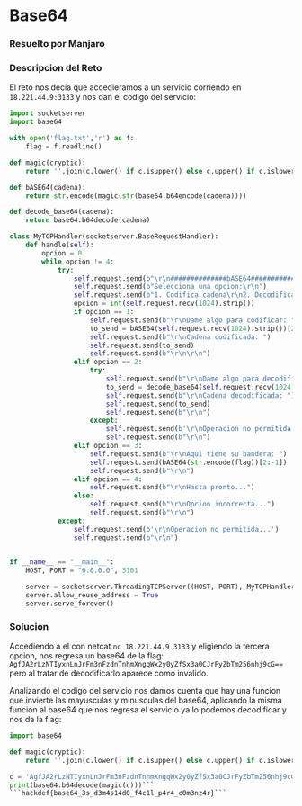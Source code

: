 # Base64

### Resuelto por Manjaro

### Descripcion del Reto

El reto nos decia que accedieramos a un servicio corriendo en ```18.221.44.9:3133```
y nos dan el codigo del servicio:

```python
import socketserver
import base64

with open('flag.txt','r') as f:
    flag = f.readline()

def magic(cryptic):
    return ''.join(c.lower() if c.isupper() else c.upper() if c.islower() else c for c in cryptic)

def bASE64(cadena):
    return str.encode(magic(str(base64.b64encode(cadena))))

def decode_base64(cadena):
    return base64.b64decode(cadena)

class MyTCPHandler(socketserver.BaseRequestHandler):
    def handle(self):
        opcion = 0
        while opcion != 4:
            try:
                self.request.send(b"\r\n##############bASE64##############\r\n")
                self.request.send(b"Selecciona una opcion:\r\n")
                self.request.send(b"1. Codifica cadena\r\n2. Decodifica Base64\r\n3. Obtener bandera\r\n4. Salir\r\n >>>>")
                opcion = int(self.request.recv(1024).strip())
                if opcion == 1:
                    self.request.send(b"\r\nDame algo para codificar: ")
                    to_send = bASE64(self.request.recv(1024).strip())[2:-1]
                    self.request.send(b"\r\nCadena codificada: ")
                    self.request.send(to_send)
                    self.request.send(b"\r\n\r\n")
                elif opcion == 2:
                    try:
                        self.request.send(b"\r\nDame algo para decodificar: ")
                        to_send = decode_base64(self.request.recv(1024).strip())
                        self.request.send(b"\r\nCadena decodificada: ")
                        self.request.send(to_send)
                        self.request.send(b"\r\n")
                    except:
                        self.request.send(b'\r\nOperacion no permitida...')
                        self.request.send(b"\r\n")
                elif opcion == 3:
                    self.request.send(b"\r\nAqui tiene su bandera: ")
                    self.request.send(bASE64(str.encode(flag))[2:-1])
                    self.request.send(b"\r\n")
                elif opcion == 4:
                    self.request.send(b"\r\nHasta pronto...")
                else:
                    self.request.send(b"\r\nOpcion incorrecta...")
                    self.request.send(b"\r\n")
            except:
                self.request.send(b'\r\nOperacion no permitida...')
                self.request.send(b"\r\n")

        
if __name__ == "__main__":
    HOST, PORT = "0.0.0.0", 3101

    server = socketserver.ThreadingTCPServer((HOST, PORT), MyTCPHandler)
    server.allow_reuse_address = True
    server.serve_forever()
```

### Solucion

Accediendo a el con netcat ```nc 18.221.44.9 3133``` y eligiendo la tercera opcion, nos regresa un base64 de la flag:
```AgfJA2rLzNTIyxnLnJrFm3nFzdnTnhmXngqWx2y0yZfSx3a0CJrFyZbTm256nhj9cG==```
pero al tratar de decodificarlo aparece como invalido.

Analizando el codigo del servicio nos damos cuenta que hay una funcion que invierte las mayusculas y minusculas del base64,
aplicando la misma funcion al base64 que nos regresa el servicio ya lo podemos decodificar y nos da la flag:

```python
import base64

def magic(cryptic):
    return ''.join(c.lower() if c.isupper() else c.upper() if c.islower() else c for c in list(cryptic))

c = 'AgfJA2rLzNTIyxnLnJrFm3nFzdnTnhmXngqWx2y0yZfSx3a0CJrFyZbTm256nhj9cG=='
print(base64.b64decode(magic(c)))```
```hackdef{base64_3s_d3m4s14d0_f4c1l_p4r4_c0m3nz4r}```